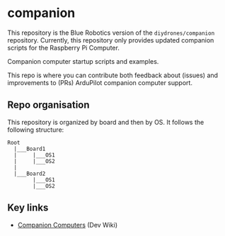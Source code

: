 # companion

This repository is the Blue Robotics version of the `diydrones/companion` repository. Currently, this repository only provides updated companion scripts for the Raspberry Pi Computer.

Companion computer startup scripts and examples.

This repo is where you can contribute both feedback about (issues) and improvements to (PRs) ArduPilot companion computer support.


## Repo organisation

This repository is organized by board and then by OS. It follows the following structure:

```
Root
  |___Board1
  |     |___OS1
  |     |___OS2
  |
  |___Board2
  		|___OS1
  		|___OS2
```  
## Key links

* [Companion Computers](http://dev.ardupilot.com/wiki/companion-computers/) (Dev Wiki)
